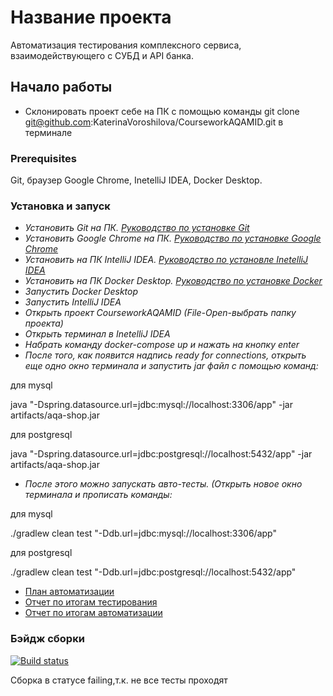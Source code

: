 # Название проекта

Автоматизация тестирования комплексного сервиса, взаимодействующего с СУБД и API банка.

## Начало работы

* Склонировать проект себе на ПК с помощью команды git clone git@github.com:KaterinaVoroshilova/CourseworkAQAMID.git в терминале

### Prerequisites
Git, браузер Google Chrome, InetelliJ IDEA, Docker Desktop.

###  Установка и запуск
* *Установить Git на ПК. [Руководство по установке Git](https://netology-code.github.io/guides/git/)*
* *Установить Google Chrome на ПК. [Руководство по установке Google Chrome](https://support.google.com/chrome/answer/95346?hl=RU&ref_topic=7439538)*
* *Установить на ПК IntelliJ IDEA. [Руководство по установле InetelliJ IDEA ](https://harrix.dev/blog/2019/install-intellij-idea/)*
* *Установить на ПК Docker Desktop. [Руководство по установке Docker](https://github.com/netology-code/aqa-homeworks/blob/master/docker/installation.md)*
* *Запустить Docker Desktop*
* *Запустить IntelliJ IDEA*
* *Открыть проект CourseworkAQAMID (File-Open-выбрать папку проекта)*
* *Открыть терминал в InetelliJ IDEA*
* *Набрать команду docker-compose up и нажать на кнопку enter*
* *После того, как появится надпись ready for connections, открыть еще одно окно терминала и запустить jar файл с помощью команд:*

для mysql

java "-Dspring.datasource.url=jdbc:mysql://localhost:3306/app" -jar artifacts/aqa-shop.jar

для postgresql

java "-Dspring.datasource.url=jdbc:postgresql://localhost:5432/app" -jar artifacts/aqa-shop.jar

* *После этого можно запускать авто-тесты. (Открыть новое окно терминала и прописать команды:*

для mysql

./gradlew clean test "-Ddb.url=jdbc:mysql://localhost:3306/app"

для postgresql

./gradlew clean test "-Ddb.url=jdbc:postgresql://localhost:5432/app"


* [План автоматизации](https://github.com/KaterinaVoroshilova/CourseworkAQAMID/blob/main/docs/Plan.md)
* [Отчет по итогам тестирования](https://github.com/KaterinaVoroshilova/CourseworkAQAMID/blob/main/docs/Report.md)
* [Отчет по итогам автоматизации](https://github.com/KaterinaVoroshilova/CourseworkAQAMID/blob/main/docs/Summary.md)

### Бэйдж сборки
[![Build status](https://ci.appveyor.com/api/projects/status/apnt7ly94fvrw4rx?svg=true)](https://ci.appveyor.com/project/KaterinaVoroshilova/courseworkaqamid)

Сборка в статусе failing,т.к. не все тесты проходят
